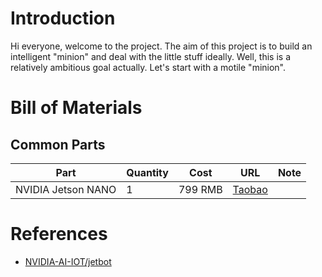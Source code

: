 # Introduction

Hi everyone, welcome to the project. The aim of this project is to build an intelligent "minion" and deal with the little stuff ideally. Well, this is a relatively ambitious goal actually. Let's start with a motile "minion".

# Bill of Materials

## Common Parts

| Part               | Quantity | Cost    | URL                                                          | Note |
| ------------------ | -------- | ------- | ------------------------------------------------------------ | ---- |
| NVIDIA Jetson NANO | 1        | 799 RMB | [Taobao](https://item.taobao.com/item.htm?ut_sk=1.W2VU5eXxoRADALq3nFkpchBb_21380790_1559734715116.TaoPassword-Weixin.1&id=589333481966&sourceType=item&price=799-1499&suid=74EEEE49-3EA1-4540-841A-B91B08D9D2AD&un=aa36edb1f6ec0ce409f6ee21469ca678&share_crt_v=1&sp_tk=77+lSHNHVlllbTh4Y2zvv6U=&cpp=1&shareurl=true&spm=a313p.22.2pz.1039367381263&short_name=h.eVcfuhe&sm=488e27&app=chrome) |      |

# References

- [NVIDIA-AI-IOT/jetbot](https://github.com/NVIDIA-AI-IOT/jetbot)
